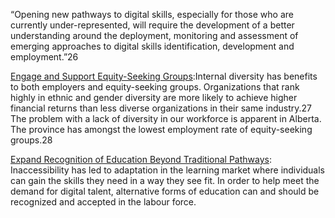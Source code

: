 “Opening new pathways to digital skills, especially for those who are currently under-represented, will require the development of a better understanding around the deployment, monitoring and assessment of emerging approaches to digital skills identification, development and employment.”26

[Engage and Support Equity-Seeking Groups]():Internal diversity has benefits to both employers and equity-seeking groups. Organizations that rank highly in ethnic and gender diversity are more likely to achieve higher financial returns than less diverse organizations in their same industry.27 The problem with a lack of diversity in our workforce is apparent in Alberta. The province has amongst the lowest employment rate of equity-seeking groups.28

[Expand Recognition of Education Beyond Traditional Pathways](): Inaccessibility has led to adaptation in the learning market where individuals can gain the skills they need in a way they see fit. In order to help meet the demand for digital talent, alternative forms of education can and should
be recognized and accepted in the labour force.

